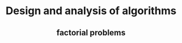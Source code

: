 <h1 align = "center">Design and analysis of algorithms</h1>
<h2 align = "center">factorial problems</h2>
